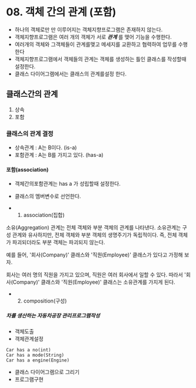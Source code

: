 # 08. 객체 간의 관계 (포함)
  - 하나의 객체로만 만 이루어지는 객체지향프로그램은 존재하지 않는다. 
  - 객체지향프로그램은 여러 개의 객체가 서로  ***관계*** 를 맺어 기능을 수행한다.
  - 여러개의 객체와 그객체들이 관계를맺고 메세지를 교환하고 협력하여 업무를 수행한다
  - 객체지향프로그램에서 객체들의 관계는 객체를 생성하는 틀인 클래스를 작성할때 설정한다.
  - 클래스 다이어그램에서는 클래스의 관계를설정 한다.

## 클래스간의 관계
  1. 상속
  2. 포함

### 클래스의 관계 결정

  - 상속관계 : A는 B이다. (is-a)
  - 포함관계 : A는 B를 가지고 있다. (has-a)

 #### 포함(association) 
  
  - 객체간의포함관계는  has a 가 성립할때 설정한다.
  - 클래스의 멤버변수로 선언한다.

   - 1. association(집합)
  
  소유(Aggregation) 관계는 전체 객체와 부분 객체의 관계를 나타낸다.
  소유관계는 구성 관계와 유사하지만, 전체 객체와 부분 객체의 생명주기가 독립적이다.
  즉, 전체 객체가 파괴되더라도 부분 객체는 파괴되지 않는다.

 

예를 들어, '회사(Company)' 클래스와 '직원(Employee)' 클래스가 있다고 가정해 보자.

회사는 여러 명의 직원을 가지고 있으며, 직원은 여러 회사에서 일할 수 있다. 따라서 '회사(Company)' 클래스와 '직원(Employee)' 클래스는 소유관계를 가지게 된다.



   - 2. composition(구성)



 ##### 차를 생산하는 자동차공장 관리프로그램작성

   - 객체도출
   - 객체관계설정
  ```
  Car has a no(int)
  Car has a mode(String)
  Car has a engine(Engine)
  
   ```
   - 클래스 다이어그램으로 그리기
   - 프로그램구현 

 
   

  
  


